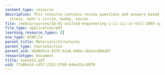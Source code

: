 ```yaml
---
content_type: resource
description: This resource contains review questions and answers based on principle
  stress, mohr's circle, muddy, soccer.
file: /media/courses/16-01-unified-engineering-i-ii-iii-iv-fall-2005-spring-2006/f7a0be14cd5721525f60b4ee21cc8070_mudzm15.pdf
file_type: application/pdf
learning_resource_types: []
ocw_type: OCWFile
parent_title: Materials/Structures
parent_type: CourseSection
parent_uid: b640d5c4-9375-61ab-448e-c8a1ec804a97
resourcetype: Document
title: mudzm15.pdf
uid: f7a0be14-cd57-2152-5f60-b4ee21cc8070
---
```

